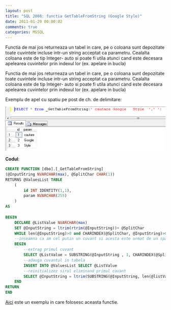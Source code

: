 ```yaml
---
layout: post
title: "SQL 2008: functia GetTableFromString (Google Style)"
date: 2011-01-29 00:00:02
comments: true
categories: MSSQL
---
```


Functia de mai jos returneaza un tabel in care, pe o coloana sunt depozitate toate cuvintele incluse intr-un string acceptat ca parametru. Cealalta coloana este de tip Integer- auto si poate fi utila atunci cand este decesara apelearea cuvintelor prin indexul lor (ex. apelare in bucla)

Functia de mai jos returneaza un tabel in care, pe o coloana sunt depozitate toate cuvintele incluse intr-un string acceptat ca parametru. Cealalta coloana este de tip Integer- auto si poate fi utila atunci cand este decesara apelearea cuvintelor prin indexul lor (ex. apelare in bucla)

Exemplu de apel cu spatiu pe post de ch. de delimitare:

![](/assets/images/2011/GetTbl.png)

**Codul**:

```sql
CREATE FUNCTION [dbo].[_GetTableFromString]
(@InputString NVARCHAR(max), @SplitChar CHAR(1))
RETURNS @ValuesList TABLE
	(
		id INT IDENTITY(1,1),
		param NVARCHAR(255)
	)
AS

BEGIN
	DECLARE @ListValue NVARCHAR(max)
	SET @InputString = ltrim(rtrim(@InputString))+ @SplitChar
	WHILE len(@InputString)>0 and CHARINDEX(@SplitChar, @InputString)>0
	--inseamna ca am cel putin un cuvant si acesta este urmat de un spatiu
	BEGIN
		--extrag primul cuvant
		SELECT @ListValue = SUBSTRING(@InputString , 1, CHARINDEX(@SplitChar, @InputString)-1)
		--adauga cuvantul in tabela
		INSERT INTO @ValuesList	SELECT @ListValue
		--reinitializez sirul eliminand primul cavant
		SELECT @InputString = ltrim(SUBSTRING(@InputString, len(@listValue)+1, len(@InputString)-len(@listValue)+1))
	END
RETURN
END
```

[Aici](http://maran.ro/2011/01/30/sql-2008-procedura-filtertablebystring/) este un exemplu in care folosesc aceasta functie.
